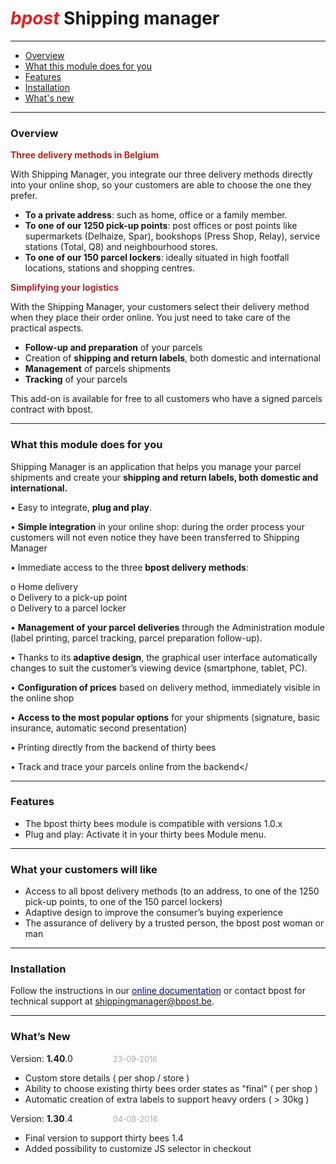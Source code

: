 # <span style="color: #d22;font-style:italic;">bpost</span> Shipping manager
---


* [Overview](#Overview)
* [What this module does for you](#What-this-module-does-for-you)
* [Features](#Features)
* [Installation](#Installation)
* [What's new](#What’s-New)



---
### Overview

<span style="color:#B22222">**Three delivery methods in
Belgium**</span>  
   
With Shipping Manager, you integrate our three delivery methods directly
into your online shop, so your customers are able to choose the one they
prefer.
-   **To a private address**: such as home, office or a family member.
-   **To one of our 1250 pick-up points**: post offices or post points
    like supermarkets (Delhaize, Spar), bookshops (Press Shop, Relay),
    service stations (Total, Q8) and neighbourhood stores.
-   **To one of our 150 parcel lockers**: ideally situated in high
    footfall locations, stations and shopping centres.

  
<span style="color:#A52A2A">**Simplifying your logistics**</span>  
   
With the Shipping Manager, your customers select their delivery method
when they place their order online. You just need to take care of the
practical aspects.
-   **Follow-up and preparation** of your parcels
-   Creation of **shipping and return labels**, both domestic and
    international
-   **Management** of parcels shipments
-   **Tracking**  of your parcels

   
This add-on is available for free to all customers who have a signed
parcels contract with bpost.  
  
 
---
### What this module does for you

Shipping Manager is an application that helps you manage your parcel
shipments and create your **shipping and return labels, both domestic
and international.**  
  
• Easy to integrate, **plug and play**.  
  
• **Simple integration** in your online shop: during the order process
your customers will not even notice they have been transferred to
Shipping Manager  
  
• Immediate access to the three **bpost delivery methods**:  
  
o Home delivery  
o Delivery to a pick-up point  
o Delivery to a parcel locker  
  
• **Management of your parcel deliveries** through the Administration
module (label printing, parcel tracking, parcel preparation
follow-up).  
  
• Thanks to its **adaptive design**, the graphical user interface
automatically changes to suit the customer’s viewing device (smartphone,
tablet, PC).  
  
• **Configuration of prices** based on delivery method, immediately
visible in the online shop  
  
• **Access to the most popular options** for your shipments (signature,
basic insurance, automatic second presentation)  
  
• Printing directly from the backend of thirty bees  
  
• Track and trace your parcels online from the backend&lt;/


---
### Features

-   The bpost thirty bees module is compatible with versions 1.0.x
-   Plug and play: Activate it in your thirty bees Module menu.


---
### What your customers will like

-   Access to all bpost delivery methods (to an address, to one of the
    1250 pick-up points, to one of the 150 parcel lockers)
-   Adaptive design to improve the consumer’s buying experience
-   The assurance of delivery by a trusted person, the bpost post woman
    or man


---
### Installation

Follow the instructions in our [<span style="color:#000080">online
documentation</span>] or contact bpost for technical support at
shippingmanager@bpost.be. 
 

  [<span style="color:#000080">online documentation</span>]: http://bpost.freshdesk.com/support/solutions/articles/128584
  

---
### What’s New

Version: **1.40**.0
<span style="margin-left:60px;color:#aaa;font-size:.9em;">23-09-2016</span>

-   Custom store details ( per shop / store )
-   Ability to choose existing thirty bees order states as "final" ( per shop )
-   Automatic creation of extra labels to support heavy orders ( > 30kg )


Version: **1.30**.4
<span style="margin-left:60px;color:#aaa;font-size:.9em;">04-08-2016</span>

-   Final version to support thirty bees 1.4
-   Added possibility to customize JS selector in checkout
